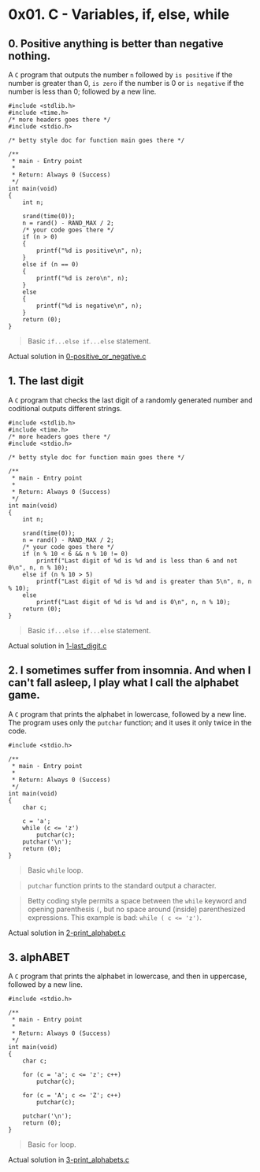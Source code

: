 # 0x01. C - Variables, if, else, while

## 0. Positive anything is better than negative nothing.
A `C` program that outputs the number `n` followed by `is positive` if the number is greater than 0, `is zero` if the number is 0 or `is negative` if the number is less than 0; followed by a new line.

```
#include <stdlib.h>
#include <time.h>
/* more headers goes there */
#include <stdio.h>

/* betty style doc for function main goes there */

/**
 * main - Entry point
 *
 * Return: Always 0 (Success)
 */
int main(void)
{
	int n;

	srand(time(0));
	n = rand() - RAND_MAX / 2;
	/* your code goes there */
	if (n > 0)
	{
		printf("%d is positive\n", n);
	}
	else if (n == 0)
	{
		printf("%d is zero\n", n);
	}
	else
	{
		printf("%d is negative\n", n);
	}
	return (0);
}
```

> Basic `if...else if...else` statement. 

Actual solution in [0-positive_or_negative.c](./0-positive_or_negative.c)


## 1. The last digit 
A `C` program that checks the last digit of a randomly generated number and coditional outputs different strings. 

```
#include <stdlib.h>
#include <time.h>
/* more headers goes there */
#include <stdio.h>

/* betty style doc for function main goes there */

/**
 * main - Entry point
 *
 * Return: Always 0 (Success)
 */
int main(void)
{
	int n;

	srand(time(0));
	n = rand() - RAND_MAX / 2;
	/* your code goes there */
	if (n % 10 < 6 && n % 10 != 0)
		printf("Last digit of %d is %d and is less than 6 and not 0\n", n, n % 10);
	else if (n % 10 > 5)
		printf("Last digit of %d is %d and is greater than 5\n", n, n % 10);
	else
		printf("Last digit of %d is %d and is 0\n", n, n % 10);
	return (0);
}
```

> Basic `if...else if...else` statement.

Actual solution in [1-last_digit.c](./1-last_digit.c)

## 2. I sometimes suffer from insomnia. And when I can't fall asleep, I play what I call the alphabet game. 
A `C` program that prints the alphabet in lowercase, followed by a new line. The program uses only the `putchar` function; and it uses it only twice in the code. 

```
#include <stdio.h>

/**
 * main - Entry point
 *
 * Return: Always 0 (Success)
 */
int main(void)
{
	char c;

	c = 'a';
	while (c <= 'z')
		putchar(c);
	putchar('\n');
	return (0);
}
```

> Basic `while` loop.

> `putchar` function prints to the standard output a character.

> Betty coding style permits a space between the `while` keyword and opening parenthesis `(`, but no space around (inside) parenthesized expressions. This example is bad: `while ( c <= 'z')`.

Actual solution in [2-print_alphabet.c](./2-print_alphabet.c)

## 3. alphABET 
A `C` program that prints the alphabet in lowercase, and then in uppercase, followed by a new line.

```
#include <stdio.h>

/**
 * main - Entry point
 *
 * Return: Always 0 (Success)
 */
int main(void)
{
	char c;

	for (c = 'a'; c <= 'z'; c++)	
		putchar(c);

	for (c = 'A'; c <= 'Z'; c++)
		putchar(c);

	putchar('\n');
	return (0);
}
```

> Basic `for` loop.


Actual solution in [3-print_alphabets.c](./3-print_alphabets.c)
